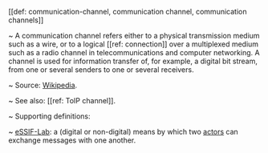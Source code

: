 [[def: communication-channel, communication channel, communication channels]]

~ A communication channel refers either to a physical transmission medium such as a wire, or to a logical [[ref: connection]] over a multiplexed medium such as a radio channel in telecommunications and computer networking. A channel is used for information transfer of, for example, a digital bit stream, from one or several senders to one or several receivers.

~ Source: [Wikipedia](https://en.wikipedia.org/wiki/Communication_channel).

~ See also: [[ref: ToIP channel]].

~ Supporting definitions:

~ [eSSIF-Lab](https://essif-lab.github.io/framework/docs/terms/communication-channel): a (digital or non-digital) means by which two [actors](https://essif-lab.github.io/framework/docs/terms/actor) can exchange messages with one another.
